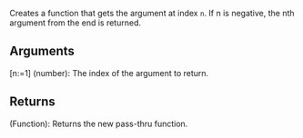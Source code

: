 Creates a function that gets the argument at index `n`. If n is negative, the nth argument from the end is returned.


## Arguments
[n:=1] (number): The index of the argument to return.


## Returns
(Function): Returns the new pass-thru function.
